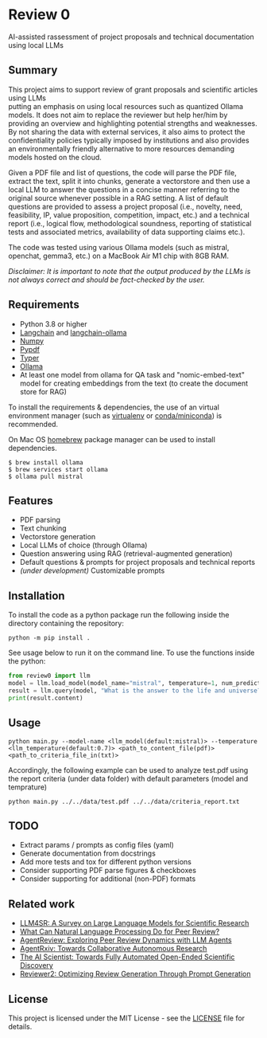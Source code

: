 Review 0
========

AI-assisted rassessment of project proposals and technical documentation using local LLMs


Summary
-------

This project aims to support review of grant proposals and scientific articles using LLMs  
putting an emphasis on using local resources such as quantized Ollama models. It does not aim to replace 
the reviewer but help her/him by providing an overview and highlighting potential strengths and weaknesses.
By not sharing the data with external services, it also aims to protect the confidentiality policies 
typically imposed by institutions and also provides an environmentally friendly alternative to more resources
demanding models hosted on the cloud.

Given a PDF file and list of questions, the code will parse the PDF file, extract the text, split it into chunks,
generate a vectorstore and then use a local LLM to answer the questions in a concise manner referring to the 
original source whenever possible in a RAG setting. A list of default questions are provided to assess
a project proposal (i.e., novelty, need, feasibility, IP, value proposition, competition, impact, etc.) and
a technical report (i.e., logical flow, methodological soundness, reporting of statistical tests and associated metrics, 
availability of data supporting claims etc.).

The code was tested using various Ollama models (such as mistral, openchat, gemma3, etc.) on a MacBook Air M1 chip with 8GB RAM.

_Disclaimer: It is important to note that the output produced by the LLMs is not always correct and should be fact-checked by the user._


Requirements
------------

- Python 3.8 or higher
- [Langchain](https://python.langchain.com/) and [langchain-ollama](https://python.langchain.com/docs/integrations/chat/ollama/)
- [Numpy](https://numpy.org/)
- [Pypdf](https://pypi.org/project/pypdf/)
- [Typer](https://typer.tiangolo.com/)
- [Ollama](https://ollama.com/)
- At least one model from ollama for QA task and "nomic-embed-text" model for creating embeddings from the text (to create the document store for RAG)

To install the requirements & dependencies, the use of an virtual environment manager (such as [virtualenv](https://virtualenv.pypa.io/en/latest/user_guide.html) or [conda/miniconda](/docs/getting-started/miniconda/main#should-i-install-miniconda-or-anaconda-distribution)) is recommended. 

On Mac OS [homebrew](https://brew.sh/) package manager can be used to install dependencies.  
```shell
$ brew install ollama
$ brew services start ollama
$ ollama pull mistral
```


Features
--------

- PDF parsing
- Text chunking
- Vectorstore generation
- Local LLMs of choice (through Ollama)
- Question answering using RAG (retrieval-augmented generation)
- Default questions & prompts for project proposals and technical reports
- _(under development)_ Customizable prompts 


Installation
------------

To install the code as a python package run the following inside the directory containing the repository:

`python -m pip install .`

See usage below to run it on the command line. To use the functions inside the python:

```python
from review0 import llm
model = llm.load_model(model_name="mistral", temperature=1, num_predict = 512, num_ctx=2048)
result = llm.query(model, "What is the answer to the life and universe?")
print(result.content)
```


Usage
-----

`python main.py --model-name <llm_model(default:mistral)> --temperature <llm_temperature(default:0.7)> <path_to_content_file(pdf)> <path_to_criteria_file_in(txt)>`

Accordingly, the following example can be used to analyze test.pdf using the report criteria (under data folder) with default parameters (model and temprature)

`python main.py ../../data/test.pdf ../../data/criteria_report.txt`


TODO
----

- Extract params / prompts as config files (yaml)
- Generate documentation from docstrings
- Add more tests and tox for different python versions
- Consider supporting PDF parse figures & checkboxes
- Consider supporting for additional (non-PDF) formats


Related work
------------

- [LLM4SR: A Survey on Large Language Models for Scientific Research](https://github.com/du-nlp-lab/LLM4SR?tab=readme-ov-file#llms-for-peer-reviewing)
- [What Can Natural Language Processing Do for Peer Review?](https://arxiv.org/html/2405.06563v1)
- [AgentReview: Exploring Peer Review Dynamics with LLM Agents](https://arxiv.org/abs/2406.12708v2)
- [AgentRxiv: Towards Collaborative Autonomous Research](https://agentrxiv.github.io/)
- [The AI Scientist: Towards Fully Automated Open-Ended Scientific Discovery](https://arxiv.org/abs/2408.06292)
- [Reviewer2: Optimizing Review Generation Through Prompt Generation](https://arxiv.org/abs/2402.10886)


License
-------

This project is licensed under the MIT License - see the [LICENSE](LICENSE) file for details.